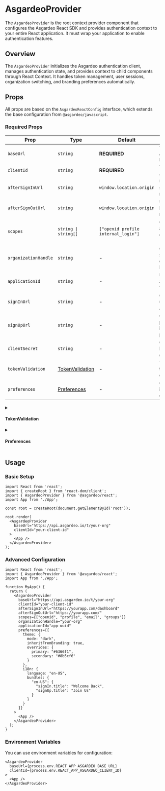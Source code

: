 # AsgardeoProvider

The `AsgardeoProvider` is the root context provider component that configures the Asgardeo React SDK and provides authentication context to your entire React application. It must wrap your application to enable authentication features.

## Overview

The `AsgardeoProvider` initializes the Asgardeo authentication client, manages authentication state, and provides context to child components through React Context. It handles token management, user sessions, organization switching, and branding preferences automatically.

## Props

All props are based on the `AsgardeoReactConfig` interface, which extends the base configuration from `@asgardeo/javascript`.

### Required Props

| Prop | Type | Default | Description |
|------|------|---------|-------------|
| `baseUrl` | `string` | **REQUIRED** | The base URL of your Asgardeo organization. Format: `https://api.asgardeo.io/t/{org_name}` |
| `clientId` | `string` | **REQUIRED** | The client ID obtained from your Asgardeo application registration |
| `afterSignInUrl` | `string` | `window.location.origin` | URL to redirect users after successful sign-in. Must match configured redirect URIs in Asgardeo |
| `afterSignOutUrl` | `string` | `window.location.origin` | URL to redirect users after sign-out. Must match configured post-logout redirect URIs |
| `scopes` | `string \| string[]` | `["openid profile internal_login"]` | OAuth scopes to request during authentication (e.g., `"openid profile email"` or `["openid", "profile", "email"]`) |
| `organizationHandle` | `string` | - | Organization handle for organization-specific features like branding. Auto-derived from `baseUrl` if not provided. Required for custom domains |
| `applicationId` | `string` | - | UUID of the Asgardeo application for application-specific branding and features |
| `signInUrl` | `string` | - | Custom sign-in page URL. If provided, users will be redirected here instead of Asgardeo's default sign-in page |
| `signUpUrl` | `string` | - | Custom sign-up page URL. If provided, users will be redirected here instead of Asgardeo's default sign-up page |
| `clientSecret` | `string` | - | Client secret for confidential clients. Not recommended for browser applications |
| `tokenValidation` | [TokenValidation](#tokenvalidation) | - | Token validation configuration for ID tokens including validation flags and clock tolerance |
| `preferences` | [Preferences](#preferences) | - | Configuration object for theming, internationalization, and UI customization |

<details>

<summary><h4>TokenValidation</h4></summary>

The `tokenValidation` prop allows you to configure how ID tokens are validated.

| Property | Type | Default | Description |
|----------|------|---------|-------------|
| `idToken` | `IdTokenValidation` | `{}` | Configuration for ID token validation |

#### IdTokenValidation

| Property | Type | Default | Description |
|----------|------|---------|-------------|
| `validate` | `boolean` | `true` | Whether to validate the ID token |
| `validateIssuer` | `boolean` | `true` | Whether to validate the issuer |
| `clockTolerance` | `number` | `300` | Allowed clock skew in seconds |

</details>

<details>

<summary><h4>Preferences</h4></summary>

The `preferences` prop allows you to customize the UI components provided by the SDK.

#### Theme Preferences (`preferences.theme`)

| Property | Type | Default | Description |
|----------|------|---------|-------------|
| `inheritFromBranding` | `boolean` | `true` | Whether to inherit theme from Asgardeo organization/application branding |
| `mode` | `'light' \| 'dark' \| 'system'` | `'system'` | Theme mode. `'system'` follows user's OS preference |
| `overrides` | `ThemeConfig` | `{}` | Custom theme overrides for colors, typography, spacing, etc. |

#### Internationalization Preferences (`preferences.i18n`)

| Property | Type | Default | Description |
|----------|------|---------|-------------|
| `language` | `string` | Browser default | Language code for UI text (e.g., `'en-US'`, `'es-ES'`) |
| `fallbackLanguage` | `string` | `'en-US'` | Fallback language when translations aren't available |
| `bundles` | `object` | `{}` | Custom translation bundles to override default text |

</details>

## Usage

### Basic Setup

```tsx
import React from 'react';
import { createRoot } from 'react-dom/client';
import { AsgardeoProvider } from '@asgardeo/react';
import App from './App';

const root = createRoot(document.getElementById('root'));

root.render(
  <AsgardeoProvider
    baseUrl="https://api.asgardeo.io/t/your-org"
    clientId="your-client-id"
  >
    <App />
  </AsgardeoProvider>
);
```

### Advanced Configuration

```tsx
import React from 'react';
import { AsgardeoProvider } from '@asgardeo/react';
import App from './App';

function MyApp() {
  return (
    <AsgardeoProvider
      baseUrl="https://api.asgardeo.io/t/your-org"
      clientId="your-client-id"
      afterSignInUrl="https://yourapp.com/dashboard"
      afterSignOutUrl="https://yourapp.com/"
      scopes={["openid", "profile", "email", "groups"]}
      organizationHandle="your-org"
      applicationId="app-uuid"
      preferences={{
        theme: {
          mode: "dark",
          inheritFromBranding: true,
          overrides: {
            primary: "#6366f1",
            secondary: "#8b5cf6"
          }
        },
        i18n: {
          language: "en-US",
          bundles: {
            "en-US": {
              "signIn.title": "Welcome Back",
              "signUp.title": "Join Us"
            }
          }
        }
      }}
    >
      <App />
    </AsgardeoProvider>
  );
}
```

### Environment Variables

You can use environment variables for configuration:

```tsx
<AsgardeoProvider
  baseUrl={process.env.REACT_APP_ASGARDEO_BASE_URL}
  clientId={process.env.REACT_APP_ASGARDEO_CLIENT_ID}
>
  <App />
</AsgardeoProvider>
```
